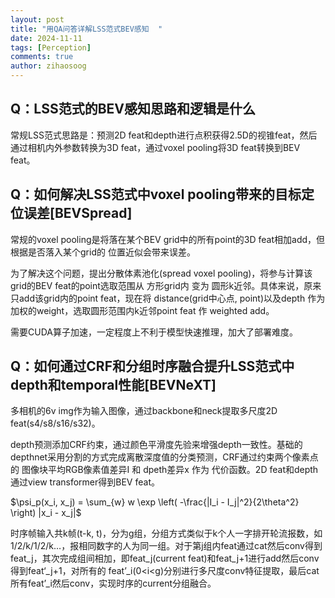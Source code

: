 ```yaml
---
layout: post
title: "用QA问答详解LSS范式BEV感知  "
date: 2024-11-11
tags: [Perception]
comments: true
author: zihaosoog
---
```


## Q：LSS范式的BEV感知思路和逻辑是什么

常规LSS范式思路是：预测2D feat和depth进行点积获得2.5D的视锥feat，然后通过相机内外参数转换为3D feat，通过voxel pooling将3D feat转换到BEV feat。

## Q：如何解决LSS范式中voxel pooling带来的目标定位误差[BEVSpread]

常规的voxel pooling是将落在某个BEV grid中的所有point的3D feat相加add，但 根据是否落入某个grid的 位置近似会带来误差。

为了解决这个问题，提出分散体素池化(spread voxel pooling)，将参与计算该grid的BEV feat的point选取范围从 方形grid内 变为 圆形k近邻。具体来说，原来只add该grid内的point feat，现在将 distance(grid中心点, point)以及depth 作为加权的weight，选取圆形范围内k近邻point feat 作 weighted add。

需要CUDA算子加速，一定程度上不利于模型快速推理，加大了部署难度。

## Q：如何通过CRF和分组时序融合提升LSS范式中depth和temporal性能[BEVNeXT]

多相机的6v img作为输入图像，通过backbone和neck提取多尺度2D feat(s4/s8/s16/s32)。

depth预测添加CRF约束，通过颜色平滑度先验来增强depth一致性。基础的depthnet采用分割的方式完成离散深度值的分类预测，CRF通过约束两个像素点的 图像块平均RGB像素值差异I 和 dpeth差异x 作为 代价函数。2D feat和depth通过view transformer得到BEV feat。

$\psi_p(x_i, x_j) = \sum_{w} w \exp \left( -\frac{|I_i - I_j|^2}{2\theta^2} \right) |x_i - x_j|$

时序帧输入共k帧(t-k, t)，分为g组，分组方式类似于k个人一字排开轮流报数，如1/2/k/1/2/k…，报相同数字的人为同一组。对于第j组内feat通过cat然后conv得到feat_j，其次完成组间相加，即feat_j(current feat)和feat_j+1进行add然后conv得到feat‘_j+1，对所有的 feat’_i(0<i<g)分别进行多尺度conv特征提取，最后cat所有feat’_i然后conv，实现时序的current分组融合。
